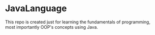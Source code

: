 # JavaLanguage

This repo is created just for learning the fundamentals of programming, most importantly OOP's concepts using Java.

